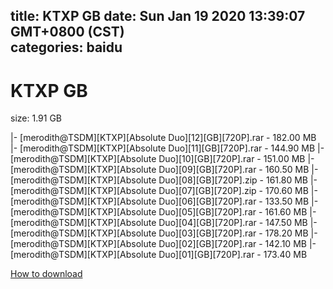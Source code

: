 
title: KTXP GB
date: Sun Jan 19 2020 13:39:07 GMT+0800 (CST)    
categories: baidu
---

# KTXP GB
size: 1.91 GB
 
 
|- [merodith@TSDM][KTXP][Absolute Duo][12][GB][720P].rar - 182.00 MB
|- [merodith@TSDM][KTXP][Absolute Duo][11][GB][720P].rar - 144.90 MB
|- [merodith@TSDM][KTXP][Absolute Duo][10][GB][720P].rar - 151.00 MB
|- [merodith@TSDM][KTXP][Absolute Duo][09][GB][720P].rar - 160.50 MB
|- [merodith@TSDM][KTXP][Absolute Duo][08][GB][720P].zip - 161.80 MB
|- [merodith@TSDM][KTXP][Absolute Duo][07][GB][720P].zip - 170.60 MB
|- [merodith@TSDM][KTXP][Absolute Duo][06][GB][720P].rar - 133.50 MB
|- [merodith@TSDM][KTXP][Absolute Duo][05][GB][720P].rar - 161.60 MB
|- [merodith@TSDM][KTXP][Absolute Duo][04][GB][720P].rar - 147.50 MB
|- [merodith@TSDM][KTXP][Absolute Duo][03][GB][720P].rar - 178.20 MB
|- [merodith@TSDM][KTXP][Absolute Duo][02][GB][720P].rar - 142.10 MB
|- [merodith@TSDM][KTXP][Absolute Duo][01][GB][720P].rar - 173.40 MB

[How to download](https://bpcam.bemobtrk.com/go/2ceec3aa-1ca2-46d6-b9ff-aaa5c184517c?jno=3402)